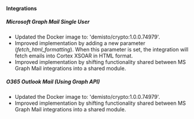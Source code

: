 
#### Integrations
##### Microsoft Graph Mail Single User
- Updated the Docker image to: 'demisto/crypto:1.0.0.74979'.
- Improved implementation by adding a new parameter (*fetch_html_formatting*). When this parameter is set, the integration will fetch emails into Cortex XSOAR in HTML format.
- Improved implementation by shifting functionality shared between MS Graph Mail integrations into a shared module.

##### O365 Outlook Mail (Using Graph API)
- Updated the Docker image to: 'demisto/crypto:1.0.0.74979'.
- Improved implementation by shifting functionality shared between MS Graph Mail integrations into a shared module.